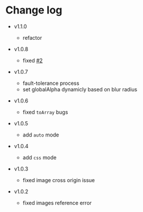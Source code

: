 # Change log

-  v1.1.0
    - refactor

-  v1.0.8
    - fixed [#2](https://github.com/JustClear/blurify/issues/2)

-  v1.0.7
    - fault-tolerance process
    - set globalAlpha dynamicly based on blur radius

-  v1.0.6
    - fixed `toArray` bugs

-  v1.0.5
    - add `auto` mode

-  v1.0.4
    - add `css` mode

-  v1.0.3
    - fixed image cross origin issue

-  v1.0.2
    - fixed images reference error
